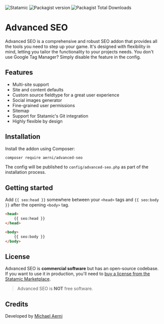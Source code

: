 ![Statamic](https://flat.badgen.net/badge/Statamic/3.0+/FF269E) ![Packagist version](https://flat.badgen.net/packagist/v/aerni/advanced-seo/latest) ![Packagist Total Downloads](https://flat.badgen.net/packagist/dt/aerni/advanced-seo)

# Advanced SEO
Advanced SEO is a comprehensive and robust SEO addon that provides all the tools you need to step up your game. It's designed with flexibility in mind, letting you tailor the functionality to your projects needs. You don't use Google Tag Manager? Simply disable the feature in the config.

## Features
- Multi-site support
- Site and content defaults
- Custom source fieldtype for a great user experience
- Social images generator
- Fine-grained user permissions
- Sitemap
- Support for Statamic's Git integration
- Highly flexible by design

## Installation
Install the addon using Composer:

```bash
composer require aerni/advanced-seo
```

The config will be published to `config/advanced-seo.php` as part of the installation process.

## Getting started

Add `{{ seo:head }}` somewhere between your `<head>` tags and `{{ seo:body }}` after the opening `<body>` tag.

```html
<head>
    {{ seo:head }}
</head>

<body>
    {{ seo:body }}
</body>
```

## License
Advanced SEO is **commercial software** but has an open-source codebase. If you want to use it in production, you'll need to [buy a license from the Statamic Marketplace](https://statamic.com/addons/aerni/advanced-seo).
>Advanced SEO is **NOT** free software.

## Credits
Developed by [Michael Aerni](https://www.michaelaerni.ch)
